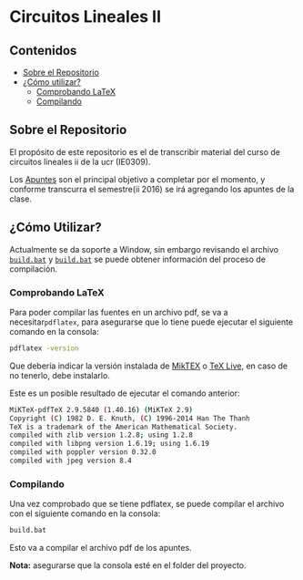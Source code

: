 # Circuitos Lineales II

## Contenidos
- [Sobre el Repositorio](#sobre-el-repositorio)
- [¿Cómo utilizar?](#cómo-utilizar)
  - [Comprobando LaTeX](#comprobando-latex)
  - [Compilando](#compilando)

## Sobre el Repositorio
El propósito de este repositorio es el de transcribir material del curso de
circuitos lineales ii de la ucr (IE0309).

Los [Apuntes](https://github.com/emilio93/Circuitos-Lineales-II/tree/master/Apuntes)
son el principal objetivo a completar por el momento, y conforme transcurra el
semestre(ii 2016) se irá agregando los apuntes de la clase.

## ¿Cómo Utilizar?

Actualmente se da soporte a Window, sin embargo revisando el archivo
[```build.bat```](https://github.com/emilio93/Circuitos-Lineales-II/blob/master/Apuntes/build.bat)
y [```build.bat```](https://github.com/emilio93/Circuitos-Lineales-II/blob/master/build.bat)
se puede obtener información del proceso de compilación.

### Comprobando LaTeX

Para poder compilar las fuentes en un archivo pdf, se va a necesitar```pdflatex```,
para asegurarse que lo tiene puede ejecutar el siguiente comando en la consola:

```bash
pdflatex -version
```

Que debería indicar la versión instalada de [MikTEX](http://miktex.org/) o
[TeX Live](http://www.tug.org/texlive/), en caso de no tenerlo, debe instalarlo.

Este es un posible resultado de ejecutar el comando anterior:

```bash
MiKTeX-pdfTeX 2.9.5840 (1.40.16) (MiKTeX 2.9)
Copyright (C) 1982 D. E. Knuth, (C) 1996-2014 Han The Thanh
TeX is a trademark of the American Mathematical Society.
compiled with zlib version 1.2.8; using 1.2.8
compiled with libpng version 1.6.19; using 1.6.19
compiled with poppler version 0.32.0
compiled with jpeg version 8.4
```

### Compilando

Una vez comprobado que se tiene pdflatex, se puede compilar el archivo con el
siguiente comando en la consola:

```bash
build.bat
```

Esto va a compilar el archivo pdf de los apuntes.

**Nota:** asegurarse que la consola esté en el folder del proyecto.
